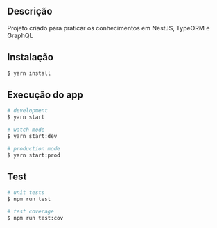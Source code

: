 ## Descrição

Projeto criado para praticar os conhecimentos em NestJS, TypeORM e GraphQL

## Instalação

```bash
$ yarn install
```

## Execução do app

```bash
# development
$ yarn start

# watch mode
$ yarn start:dev

# production mode
$ yarn start:prod
```

## Test

```bash
# unit tests
$ npm run test

# test coverage
$ npm run test:cov
```
